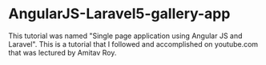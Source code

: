 # AngularJS-Laravel5-gallery-app
This tutorial was named "Single page application using Angular JS and Laravel". This is a tutorial that I followed and accomplished on youtube.com that was lectured by Amitav Roy.
